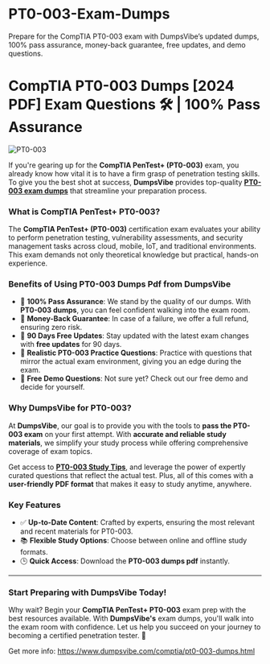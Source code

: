 # PT0-003-Exam-Dumps
Prepare for the CompTIA PT0-003 exam with DumpsVibe’s updated dumps, 100% pass assurance, money-back guarantee, free updates, and demo questions.
# CompTIA PT0-003 Dumps [2024 PDF] Exam Questions 🛠️ | 100% Pass Assurance

![PT0-003](https://github.com/user-attachments/assets/7d275bba-871e-46c0-ba54-c8ef1cf279ff)


If you're gearing up for the **CompTIA PenTest+ (PT0-003)** exam, you already know how vital it is to have a firm grasp of penetration testing skills. To give you the best shot at success, **DumpsVibe** provides top-quality **[PT0-003 exam dumps](https://www.dumpsvibe.com/comptia/pt0-003-dumps.html)** that streamline your preparation process.

### What is CompTIA PenTest+ PT0-003?

The **CompTIA PenTest+ (PT0-003)** certification exam evaluates your ability to perform penetration testing, vulnerability assessments, and security management tasks across cloud, mobile, IoT, and traditional environments. This exam demands not only theoretical knowledge but practical, hands-on experience.

### Benefits of Using PT0-003 Dumps Pdf from DumpsVibe

- 💯 **100% Pass Assurance**: We stand by the quality of our dumps. With **PT0-003 dumps**, you can feel confident walking into the exam room.
- 💸 **Money-Back Guarantee**: In case of a failure, we offer a full refund, ensuring zero risk.
- 🔄 **90 Days Free Updates**: Stay updated with the latest exam changes with **free updates** for 90 days.
- 🎯 **Realistic PT0-003 Practice Questions**: Practice with questions that mirror the actual exam environment, giving you an edge during the exam.
- 📝 **Free Demo Questions**: Not sure yet? Check out our free demo and decide for yourself.

### Why DumpsVibe for PT0-003?

At **DumpsVibe**, our goal is to provide you with the tools to **pass the PT0-003 exam** on your first attempt. With **accurate and reliable study materials**, we simplify your study process while offering comprehensive coverage of exam topics. 

Get access to **[PT0-003 Study Tips](https://www.dumpsvibe.com/comptia/pt0-003-dumps.html)**, and leverage the power of expertly curated questions that reflect the actual test. Plus, all of this comes with a **user-friendly PDF format** that makes it easy to study anytime, anywhere.

### Key Features

- ✅ **Up-to-Date Content**: Crafted by experts, ensuring the most relevant and recent materials for PT0-003.
- 📚 **Flexible Study Options**: Choose between online and offline study formats.
- 🕒 **Quick Access**: Download the **PT0-003 dumps pdf** instantly.

---

### Start Preparing with DumpsVibe Today!

Why wait? Begin your **CompTIA PenTest+ PT0-003** exam prep with the best resources available. With **DumpsVibe's** exam dumps, you'll walk into the exam room with confidence. Let us help you succeed on your journey to becoming a certified penetration tester. 🔐

Get more info: https://www.dumpsvibe.com/comptia/pt0-003-dumps.html
